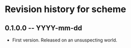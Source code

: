 # Revision history for scheme

## 0.1.0.0 -- YYYY-mm-dd

* First version. Released on an unsuspecting world.
